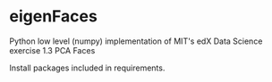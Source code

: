 # eigenFaces
Python low level (numpy) implementation of MIT's edX Data Science exercise 1.3 PCA Faces

Install packages included in requirements.
